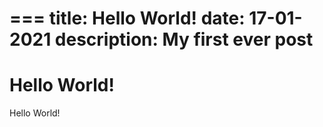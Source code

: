 ===
title: Hello World!
date: 17-01-2021
description: My first ever post 
===
# Hello World!
Hello World!